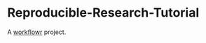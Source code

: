 # Reproducible-Research-Tutorial

A [workflowr][] project.

[workflowr]: https://github.com/jdblischak/workflowr
